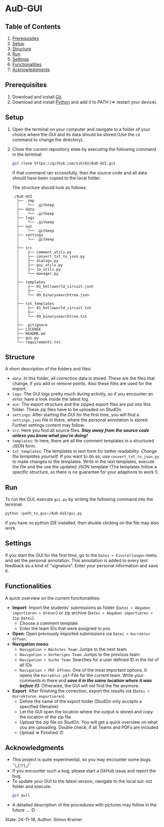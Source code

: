 # AuD-GUI

## Table of Contents
1. [Prerequisites](#prerequisites)
2. [Setup](#setup)
3. [Structure](#structure)
4. [Run](#run)
5. [Settings](#settings)
6. [Functionalities](#functionalities)
7. [Acknowledgments](#acknowledgments)

## Prerequisites
1. Download and install [Git](https://git-scm.com/downloads/).
2. Download and install [Python](https://www.python.org/downloads/) and add it to PATH (=> restart your device).

## Setup
1. Open the terminal on your computer and navigate to a folder of your choice where the GUI and its data should be stored (Use the `cd` command to change the directory).
2. Clone the current repository state by executing the following command in the terminal:
   ```bash
   git clone https://github.com/sikr02/AuD-GUI.git
   ```
   If that command ran sccessfully, then the source code and all data should have been copied to the local folder.
   
   The structure should look as follows:
   ```
   ./AuD-GUI
     ├── .tmp
     │    └── .gitkeep
     ├── data
     │    └── .gitkeep
     ├── logs
     │    └── .gitkeep
     ├── out
     │    └── .gitkeep
     ├── settings
     │    └── .gitkeep
     │
     ├── src
     │    ├── comment_utils.py
     │    ├── convert_txt_to_json.py
     │    ├── dialogs.py
     │    ├── gui_utils.py
     │    ├── io_utils.py
     │    └── manager.py
     │
     ├── templates
     │    ├── 01_helloworld_circuit.json
     │    ├── ...
     │    └── 09_binarysearchtree.json
     │
     ├── txt_templates
     │    ├── 01_helloworld_circuit.txt
     │    ├── ...
     │    └── 09_binarysearchtree.txt
     │
     ├── .gitignore
     ├── LICENSE
     ├── README.md
     ├── gui.py
     └── requirements.txt
   ```
   
## Structure
A short description of the folders and files:
- `data`: In this folder, all correction data is stored. These are the files that change, if you add or remove points. Also these files are used for the export.
- `logs`: The GUI logs pretty much during activity, so if you encounter an error, have a look inside the latest log.
- `out`: The export structure and the zipped export files are put into this folder. These zip files have to be uploaded on StudOn.
- `settings`: After starting the GUI for the first time, you will find a `settings.json` file in there, where the personal annotation is stored. Further settings content may follow.
- `src`: Here you find all source files. ***Stay away from the source code unless you know what you're doing!***
- `templates`: In here, there are all the comment templates in a structured JSON form.
- `txt_templates`: The templates in text form for better readability. *Change the templates yourself:* If you want to do so, use `convert_txt_to_json.py` to make changes to the templates. Write in the text templates, execute the file and the use the updated JSON template (The templates follow a specific structure, so there is no guarantee for your adaptions to work !).

## Run
To run the GUI, execute `gui.py` by writing the following command into the terminal:
```bash
python <path_to_gui>/AuD-GUI/gui.py
```
If you have no python IDE installed, then double clicking on the file may also work.

## Settings
If you start the GUI for the first time, go to the `Datei > Einstellungen` menu and set the personal annotation. 
This annotation is added to every text feedback as a kind of "signature". Enter your personal information and save it.

## Functionalities
A quick overview on the current functionalities:
- **Import**: Import the students' submissions as folder (`Datei > Abgaben importieren > Ordner`) or zip archive (`Datei > Abgaben importieren > Zip-Datei`).
  - Choose a comment template
  - Enter the team IDs that were assigned to you
- **Open**: Open previously imported submissions via `Datei > Korrektur öffnen`.
- **Navigation menu**:
  - `Navigation > Nächstes Team`: Jumps to the next team
  - `Navigation > Vorheriges Team`: Jumps to the previous team
  - `Navigation > Suche Team`: Searches for a user defined ID in the list of all IDs
  - `Navigation > PDF öffnen`: One of the most important options. It opens the `Korrektur.pdf`-File for the current team. Write your comments in there and ***save it in the same location where it was before (!)***. Otherwise, the GUI will not find the file anymore.
- **Export**: After finishing the correction, export the results via (`Datei > Korrekturen exportieren`).
  - Define the name of the export folder (StudOn only accepts a specified filename)
  - Let the GUI open the location where the output is stored and copy the location of the zip file
  - Upload the zip file on StudOn. You will get a quick overview on what you are uploading. Double check, if all Teams and PDFs are included
  - Upload => Finished :D

## Acknowledgments
- This project is quite experimental, so you may encounter some bugs. ¯\\\_(ツ)_/¯
- If you encounter such a bug, please start a GitHub issue and report the bug.
- To update your GUI to the latest version, navigate to the local `AuD-GUI` folder and execute:
   ```bash
   git pull
   ```
- A detailed description of the procedures with pictures may follow in the future ... :D

State: 24-11-18, Author: Simon Kramer
